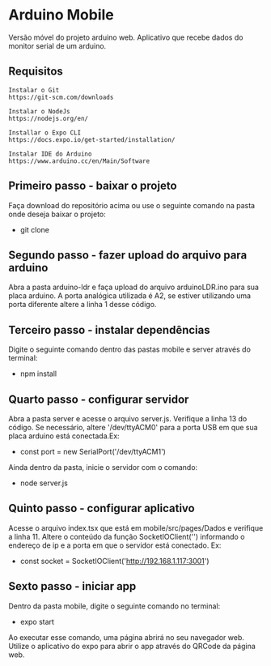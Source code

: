 # Arduino Mobile
Versão móvel do projeto arduino web. Aplicativo que recebe dados do monitor serial de um arduino. 

## Requisitos
    Instalar o Git
    https://git-scm.com/downloads

    Instalar o NodeJs
    https://nodejs.org/en/

    Installar o Expo CLI
    https://docs.expo.io/get-started/installation/

    Instalar IDE do Arduino
    https://www.arduino.cc/en/Main/Software

## Primeiro passo - baixar o projeto
Faça download do repositório acima ou use o seguinte comando na pasta onde deseja baixar o projeto:
 - git clone 

## Segundo passo - fazer upload do arquivo para arduino
Abra a pasta arduino-ldr e faça upload do arquivo arduinoLDR.ino para sua placa arduino. A porta analógica utilizada é A2, se estiver utilizando uma porta diferente altere a linha 1 desse código.

## Terceiro passo - instalar dependências
Digite o seguinte comando dentro das pastas mobile e server através do terminal:
 - npm install

## Quarto passo - configurar servidor
Abra a pasta server e acesse o arquivo server.js. Verifique a linha 13 do código. Se necessário, altere '/dev/ttyACM0' para a porta USB em que sua placa arduino está conectada.Ex:
 - const port = new SerialPort('/dev/ttyACM1')

Ainda dentro da pasta, inicie o servidor com o comando:
 - node server.js

## Quinto passo - configurar aplicativo
Acesse o arquivo index.tsx que está em mobile/src/pages/Dados e verifique a linha 11. Altere o conteúdo da função SocketIOClient('') informando o endereço de ip e a porta em que o servidor está conectado. Ex:
 - const socket = SocketIOClient('http://192.168.1.117:3001')

## Sexto passo - iniciar app
Dentro da pasta mobile, digite o seguinte comando no terminal: 
 - expo start

Ao executar esse comando, uma página abrirá no seu navegador web. Utilize o aplicativo do expo para abrir o app através do QRCode da página web.